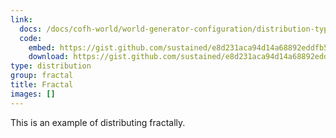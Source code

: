 ```yaml
---
link:
  docs: /docs/cofh-world/world-generator-configuration/distribution-types/fractal/
  code:
    embed: https://gist.github.com/sustained/e8d231aca94d14a68892eddfb5d94d7e.js
    download: https://gist.github.com/sustained/e8d231aca94d14a68892eddfb5d94d7e/archive/5be68cc6df9135e27edab94f802c5e062b53de99.zip
type: distribution
group: fractal
title: Fractal
images: []
---
```


This is an example of distributing fractally.
